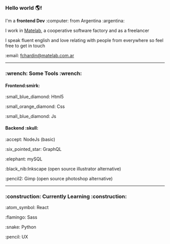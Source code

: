 ### Hello world :earth_americas:!
<p>I'm a <strong>frontend Dev</strong> :computer: from Argentina :argentina:</p>
<p>I work in <a href="https://matelab.com.ar/en/">Matelab</a>, a cooperative software factory and as a freelancer</p>
<p>I speak fluent english and love relating with people from everywhere so feel free to get in touch</p>
<p>:email: <a href="mailto:fchardin@matelab.com.ar">fchardin@matelab.com.ar</a></p>
<hr>
<h3>:wrench: Some Tools :wrench:</h3>
<h4>Frontend:smirk:</h4>
<p>:small_blue_diamond: Html5</p>
<p>:small_orange_diamond: Css</p>
<p>:small_blue_diamond: Js</p>
<h4>Backend :skull:</h4>
<p>:accept: NodeJs (basic)</p>
<p>:six_pointed_star: GraphQL</p>
<p>:elephant: mySQL</p>
<p>:black_nib:Inkscape (open source illustrator alternative)</p>
<p>:pencil2: Gimp (open source photoshop alternative)</p>
<hr>
<h3>:construction: Currently Learning :construction:</h3>
<p>:atom_symbol: React</p>
<p>:flamingo: Sass</p>
<p>:snake: Python</p>
<p>:pencil: UX</p>


<!--
**franchardin/franchardin** is a ✨ _special_ ✨ repository because its `README.md` (this file) appears on your GitHub profile.

Here are some ideas to get you started:

- 🔭 I’m currently working on ...
- 🌱 I’m currently learning ...
- 👯 I’m looking to collaborate on ...
- 🤔 I’m looking for help with ...
- 💬 Ask me about ...
- 📫 How to reach me: ...
- 😄 Pronouns: ...
- ⚡ Fun fact: ...
-->
